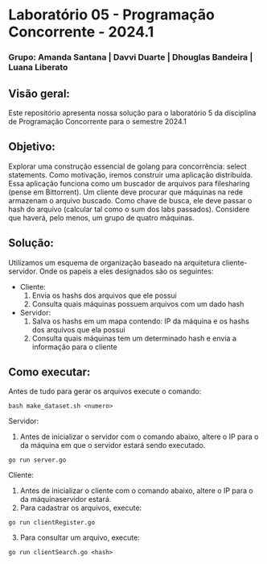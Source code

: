 # Laboratório 05 - Programação Concorrente - 2024.1
### Grupo: Amanda Santana | Davvi Duarte | Dhouglas Bandeira | Luana Liberato

## Visão geral:
Este repositório apresenta nossa solução para o laboratório 5 da disciplina de Programação Concorrente para o semestre 2024.1

## Objetivo: 
Explorar uma construção essencial de golang para concorrência: select statements. Como motivação, iremos construir uma aplicação distribuída. Essa aplicação funciona como um buscador de arquivos para filesharing (pense em Bittorrent). 
Um cliente deve procurar que máquinas na rede armazenam o arquivo buscado. Como chave de busca, ele deve passar o hash do arquivo (calcular tal como o sum dos labs passados). Considere que haverá, pelo menos, um grupo de quatro máquinas.

## Solução:
Utilizamos um esquema de organização baseado na arquitetura cliente-servidor. Onde os papeis a eles designados são os seguintes:
- Cliente:
  1. Envia os hashs dos arquivos que ele possui
  2. Consulta quais máquinas possuem arquivos com um dado hash 
- Servidor:
  1. Salva os hashs em um mapa contendo: IP da máquina e os hashs dos arquivos que ela possui
  2. Consulta quais máquinas tem um determinado hash e envia a informação para o cliente

## Como executar:
Antes de tudo para gerar os arquivos execute o comando:

```bash make_dataset.sh <numero>```

Servidor:
1. Antes de inicializar o servidor com o comando abaixo, altere o IP para o da máquina em que o servidor estará sendo executado.

```go run server.go```

Cliente:
1. Antes de inicializar o cliente com o comando abaixo, altere o IP para o da máquinaservidor  estará.
2. Para cadastrar os arquivos, execute:

```go run clientRegister.go```

3. Para consultar um arquivo, execute:

```go run clientSearch.go <hash>```
